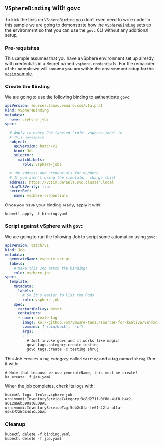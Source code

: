 ## `VSphereBinding` with `govc`

To kick the tires on `VSphereBinding` you don't even need to write code!
In this sample we are going to demonstrate how the `VSphereBinding` sets
up the environment so that you can use the `govc` CLI without any additional
setup.


### Pre-requisites

This sample assumes that you have a vSphere environment set up already
with credentials in a Secret named `vsphere-credentials`.  For the remainder
of the sample we will assume you are within the environment setup for the
[`vcsim` sample](../vcsim/README.md).


### Create the Binding

We are going to use the following binding to authenticate `govc`:

```yaml
apiVersion: sources.tanzu.vmware.com/v1alpha1
kind: VSphereBinding
metadata:
  name: vsphere-jobs
spec:

  # Apply to every Job labeled "role: vsphere-jobs" in
  # this namespace
  subject:
    apiVersion: batch/v1
    kind: Job
    selector:
      matchLabels:
        role: vsphere-jobs

  # The address and credentials for vSphere.
  # If you aren't using the simulator, change this!
  address: https://vcsim.default.svc.cluster.local
  skipTLSVerify: true
  secretRef:
    name: vsphere-credentials
```

Once you have your binding ready, apply it with:

```shell
kubectl apply -f binding.yaml
```

### Script against vSphere with `govc` 

We are going to run the following Job to script some automation using `govc`:

```yaml
apiVersion: batch/v1
kind: Job
metadata:
  generateName: vsphere-script-
  labels:
    # Make this Job match the binding!
    role: vsphere-job
spec:
  template:
    metadata:
      labels:
        # So it's easier to list the Pods
        role: vsphere-job        
    spec:
      restartPolicy: Never
      containers:
      - name: create-tag
        image: ko://github.com/vmware-tanzu/sources-for-knative/vendor/github.com/vmware/govmomi/govc
        command: ["/bin/bash", "-c"]
        args:
        - |
          # Just invoke govc and it works like magic!
          govc tags.category.create testing
          govc tags.create -c testing shrug
```

This Job creates a tag category called `testing` and a tag named `shrug`.  Run it with:

```shell
# Note that because we use generateName, this must be create!
ko create -f job.yaml
```

When the job completes, check its logs with:
```shell
kubectl logs -lrole=vsphere-job
urn:vmomi:InventoryServiceCategory:3c8d271f-0f6d-4af0-b4c2-a612aa6b390a:GLOBAL
urn:vmomi:InventoryServiceTag:5db2c0fa-fe61-42fa-a1fa-90a5f72b8648:GLOBAL
```


### Cleanup

```shell
kubectl delete -f binding.yaml
kubectl delete -f job.yaml
```